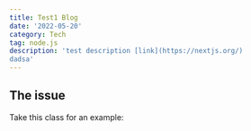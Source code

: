 ```yaml
---
title: Test1 Blog
date: '2022-05-20'
category: Tech
tag: node.js
description: 'test description [link](https://nextjs.org/)
dadsa'
---
```


## The issue

Take this class for an example:
